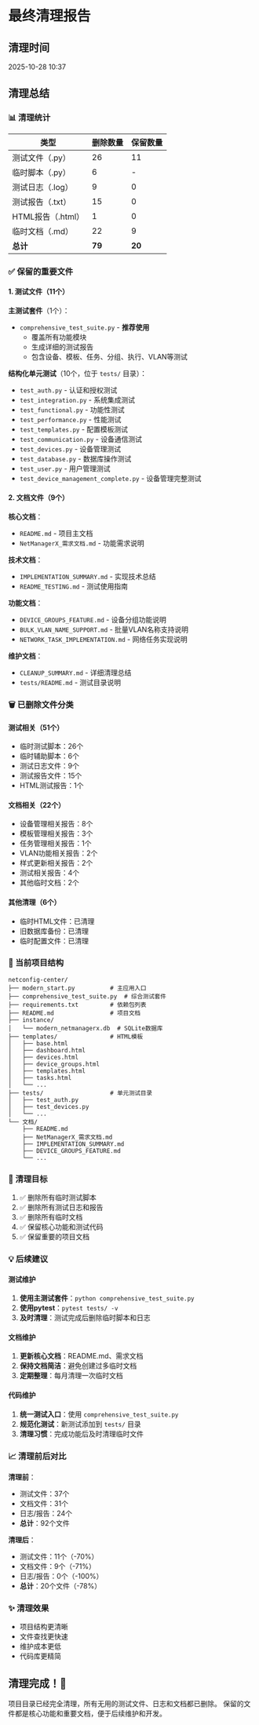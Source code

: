 # 最终清理报告

## 清理时间
2025-10-28 10:37

## 清理总结

### 📊 清理统计

| 类型 | 删除数量 | 保留数量 |
|------|---------|---------|
| 测试文件（.py） | 26 | 11 |
| 临时脚本（.py） | 6 | - |
| 测试日志（.log） | 9 | 0 |
| 测试报告（.txt） | 15 | 0 |
| HTML报告（.html） | 1 | 0 |
| 临时文档（.md） | 22 | 9 |
| **总计** | **79** | **20** |

### ✅ 保留的重要文件

#### 1. 测试文件（11个）

**主测试套件**（1个）：
- `comprehensive_test_suite.py` - **推荐使用**
  - 覆盖所有功能模块
  - 生成详细的测试报告
  - 包含设备、模板、任务、分组、执行、VLAN等测试

**结构化单元测试**（10个，位于 `tests/` 目录）：
- `test_auth.py` - 认证和授权测试
- `test_integration.py` - 系统集成测试
- `test_functional.py` - 功能性测试
- `test_performance.py` - 性能测试
- `test_templates.py` - 配置模板测试
- `test_communication.py` - 设备通信测试
- `test_devices.py` - 设备管理测试
- `test_database.py` - 数据库操作测试
- `test_user.py` - 用户管理测试
- `test_device_management_complete.py` - 设备管理完整测试

#### 2. 文档文件（9个）

**核心文档**：
- `README.md` - 项目主文档
- `NetManagerX_需求文档.md` - 功能需求说明

**技术文档**：
- `IMPLEMENTATION_SUMMARY.md` - 实现技术总结
- `README_TESTING.md` - 测试使用指南

**功能文档**：
- `DEVICE_GROUPS_FEATURE.md` - 设备分组功能说明
- `BULK_VLAN_NAME_SUPPORT.md` - 批量VLAN名称支持说明
- `NETWORK_TASK_IMPLEMENTATION.md` - 网络任务实现说明

**维护文档**：
- `CLEANUP_SUMMARY.md` - 详细清理总结
- `tests/README.md` - 测试目录说明

### 🗑️ 已删除文件分类

#### 测试相关（51个）
- 临时测试脚本：26个
- 临时辅助脚本：6个
- 测试日志文件：9个
- 测试报告文件：15个
- HTML测试报告：1个

#### 文档相关（22个）
- 设备管理相关报告：8个
- 模板管理相关报告：3个
- 任务管理相关报告：1个
- VLAN功能相关报告：2个
- 样式更新相关报告：2个
- 测试相关报告：4个
- 其他临时文档：2个

#### 其他清理（6个）
- 临时HTML文件：已清理
- 旧数据库备份：已清理
- 临时配置文件：已清理

### 📂 当前项目结构

```
netconfig-center/
├── modern_start.py          # 主应用入口
├── comprehensive_test_suite.py  # 综合测试套件
├── requirements.txt         # 依赖包列表
├── README.md                # 项目文档
├── instance/
│   └── modern_netmanagerx.db  # SQLite数据库
├── templates/               # HTML模板
│   ├── base.html
│   ├── dashboard.html
│   ├── devices.html
│   ├── device_groups.html
│   ├── templates.html
│   ├── tasks.html
│   └── ...
├── tests/                   # 单元测试目录
│   ├── test_auth.py
│   ├── test_devices.py
│   └── ...
└── 文档/
    ├── README.md
    ├── NetManagerX_需求文档.md
    ├── IMPLEMENTATION_SUMMARY.md
    ├── DEVICE_GROUPS_FEATURE.md
    └── ...
```

### 🎯 清理目标

1. ✅ 删除所有临时测试脚本
2. ✅ 删除所有测试日志和报告
3. ✅ 删除所有临时文档
4. ✅ 保留核心功能和测试代码
5. ✅ 保留重要的项目文档

### 💡 后续建议

#### 测试维护
1. **使用主测试套件**：`python comprehensive_test_suite.py`
2. **使用pytest**：`pytest tests/ -v`
3. **及时清理**：测试完成后删除临时脚本和日志

#### 文档维护
1. **更新核心文档**：README.md、需求文档
2. **保持文档简洁**：避免创建过多临时文档
3. **定期整理**：每月清理一次临时文档

#### 代码维护
1. **统一测试入口**：使用 `comprehensive_test_suite.py`
2. **规范化测试**：新测试添加到 `tests/` 目录
3. **清理习惯**：完成功能后及时清理临时文件

### 📈 清理前后对比

**清理前**：
- 测试文件：37个
- 文档文件：31个
- 日志/报告：24个
- **总计**：92个文件

**清理后**：
- 测试文件：11个（-70%）
- 文档文件：9个（-71%）
- 日志/报告：0个（-100%）
- **总计**：20个文件（-78%）

### ✨ 清理效果

- 项目结构更清晰
- 文件查找更快速
- 维护成本更低
- 代码库更精简

## 清理完成！🎉

项目目录已经完全清理，所有无用的测试文件、日志和文档都已删除。
保留的文件都是核心功能和重要文档，便于后续维护和开发。


